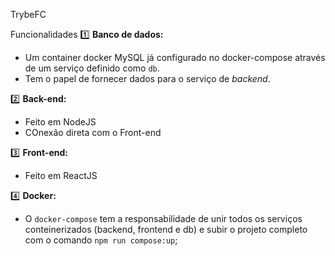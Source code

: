 TrybeFC

Funcionalidades
1️⃣ **Banco de dados:**
  - Um container docker MySQL já configurado no docker-compose através de um serviço definido como `db`.
  - Tem o papel de fornecer dados para o serviço de _backend_.
 
2️⃣ **Back-end:**
 - Feito em NodeJS
 - COnexão direta com o Front-end
 
3️⃣ **Front-end:**
  - Feito em ReactJS
  
4️⃣ **Docker:**
  - O `docker-compose` tem a responsabilidade de unir todos os serviços conteinerizados (backend, frontend e db) e subir o projeto completo com o comando `npm run compose:up`;
  

